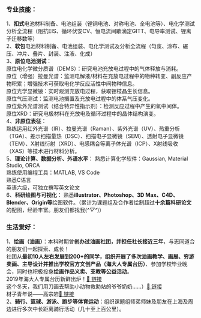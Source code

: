 ### 专业技能：
1、**扣式**电池材料制备、电池组装（锂铜电池、对称电池、全电池等）、电化学测试分析全流程（阻抗EIS、循环伏安CV、恒电流间歇滴定GITT、电导率测试、锂离子迁移数等）  
2、**软包**电池材料制备、电池组装、电化学测试及分析全流程（匀浆、涂布、碾压、冲片、叠片、封装、注液、化成）  
3、**原位电池测试**：  
原位电化学微分质谱（DEMS）：研究电池充放电过程中的气体释放与消耗。  
原位（增强）拉曼光谱：监测电解液/材料在充放电过程中的物种转变、副反应产物积累；增强技术可获取电化学反应活性中间物种信息。  
原位光学显微镜：实时观测充放电过程，获取锂枝晶生长信息。  
原位气压测试：监测电池搁置及充放电过程中的体系气压变化。  
原位紫外光谱测试（结合特异性指示剂）：检测反应过程中产生的氧中间体。  
原位XRD：研究电极材料在充放电及循环过程中的晶体结构演变。  
4、**非原位表征**：  
熟练运用红外光谱（IR）、拉曼光谱（Raman）、紫外光谱（UV）、热重分析（TGA）、差示扫描量热（DSC）、扫描电子显微镜（SEM）、透射电子显微镜（TEM）、X射线衍射（XRD）、电感耦合等离子体光谱（ICP）、X射线吸收（XAS）等技术进行材料分析。  
5、**理论计算、数据分析、外语水平**：
熟悉计算化学软件：Gaussian, Material Studio, ORCA  
熟练使用编程工具：MATLAB, VS Code  
熟悉C语言  
英语六级，可独立撰写英文论文  
6、**科研绘图与可视化**：
熟悉**illustrator、Photoshop、3D Max、C4D、Blender、Origin等**绘图软件。（累计为课题组及合作者绘制超过**十余篇科研论文**的配图，经验丰富。朋友们都找我(*^▽^*)）
### 生活爱好：  
1、**绘画（油画）**：本科时期曾**创办过油画社团，并担任社长接近三年**，与志同道合的朋友们一起探索、成长！  
社团从**最初10人左右发展到200+**的同学，组织开展了多次油画教学、画展、穷游卖画、主导设计并推出**学校官方文创产品（海大人专属台历）**、参加学校毕业晚会，同时也积极投身**绘画作品义卖、支教等公益活动**。  
2019年海大人专属台历新鲜出炉！[🔗 链接](https://mp.weixin.qq.com/s/HFGLmBhxm3t0XTGajOI6zQ)  
这个冬天，我们用刀画去帮助小动物救助站的爷爷奶奶……）[🔗 链接](https://mp.weixin.qq.com/s/Wnzjp8JqVbMPGuqb885lnw)   
材子青年说——高宗岩[🔗 链接](https://mp.weixin.qq.com/s/z93fGe1gV3rskQ5gk5dmIg)   
2、**骑行、篮球、游泳、跑步等体育运动**：组织课题组师弟师妹及朋友在上海及周边进行多次中长距离骑行活动（几十至上百公里）。

